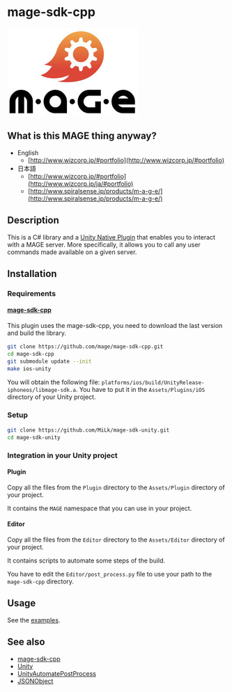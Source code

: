 mage-sdk-cpp
============

![MAGE Logo](./img/logo.jpg)

What is this MAGE thing anyway?
-------------------------------

- English
	- [http://www.wizcorp.jp/#portfolio](http://www.wizcorp.jp/#portfolio)
- 日本語
	- [http://www.wizcorp.jp/#portfolio](http://www.wizcorp.jp/ja/#portfolio)
	- [http://www.spiralsense.jp/products/m-a-g-e/](http://www.spiralsense.jp/products/m-a-g-e/)

Description
------------

This is a C# library and a [Unity Native Plugin](http://docs.unity3d.com/Manual/Plugins.html)
that enables you to interact with a MAGE server.
More specifically, it allows you to call any user commands made available on a given server.

Installation
-------------

### Requirements

#### [mage-sdk-cpp](https://github.com/mage/mage-sdk-cpp)

This plugin uses the mage-sdk-cpp, you need to download the last version and build the library.

```bash
git clone https://github.com/mage/mage-sdk-cpp.git
cd mage-sdk-cpp
git submodule update --init
make ios-unity
```

You will obtain the following file: `platforms/ios/build/UnityRelease-iphoneos/libmage-sdk.a`.
You have to put it in the `Assets/Plugins/iOS` directory of your Unity project.

### Setup

```bash
git clone https://github.com/MiLk/mage-sdk-unity.git
cd mage-sdk-unity
```

### Integration in your Unity project

#### Plugin

Copy all the files from the `Plugin` directory to the `Assets/Plugin` directory of your project.

It contains the `MAGE` namespace that you can use in your project.

#### Editor

Copy all the files from the `Editor` directory to the `Assets/Editor` directory of your project.

It contains scripts to automate some steps of the build.

You have to edit the `Editor/post_process.py` file to use your path to the `mage-sdk-cpp` directory.

Usage
-----

See the [examples](./examples).


See also
---------

- [mage-sdk-cpp](https://github.com/mage/mage-sdk-cpp)
- [Unity](http://unity3d.com/)
- [UnityAutomatePostProcess](https://github.com/tuo/UnityAutomatePostProcess)
- [JSONObject](http://wiki.unity3d.com/index.php?title=JSONObject)

